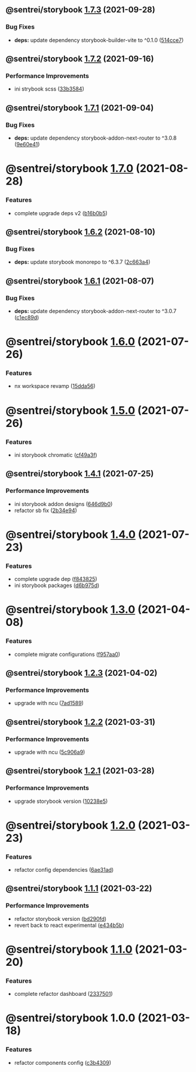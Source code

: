 ## @sentrei/storybook [1.7.3](https://github.com/sentrei/sentrei/compare/@sentrei/storybook@1.7.2...@sentrei/storybook@1.7.3) (2021-09-28)

### Bug Fixes

- **deps:** update dependency storybook-builder-vite to ^0.1.0 ([514cce7](https://github.com/sentrei/sentrei/commit/514cce7ce1f039d4212674bb340bb856ef6e08a1))

## @sentrei/storybook [1.7.2](https://github.com/sentrei/sentrei/compare/@sentrei/storybook@1.7.1...@sentrei/storybook@1.7.2) (2021-09-16)

### Performance Improvements

- ini strybook scss ([33b3584](https://github.com/sentrei/sentrei/commit/33b35848c0199d6a3f0ce36da2191943e2fa95ba))

## @sentrei/storybook [1.7.1](https://github.com/sentrei/sentrei/compare/@sentrei/storybook@1.7.0...@sentrei/storybook@1.7.1) (2021-09-04)

### Bug Fixes

- **deps:** update dependency storybook-addon-next-router to ^3.0.8 ([9e60e41](https://github.com/sentrei/sentrei/commit/9e60e41428db25e93ee1df8d099d318f87a83b44))

# @sentrei/storybook [1.7.0](https://github.com/sentrei/sentrei/compare/@sentrei/storybook@1.6.2...@sentrei/storybook@1.7.0) (2021-08-28)

### Features

- complete upgrade deps v2 ([b16b0b5](https://github.com/sentrei/sentrei/commit/b16b0b5f5a858a518669c1e9d44615a00c686431))

## @sentrei/storybook [1.6.2](https://github.com/sentrei/sentrei/compare/@sentrei/storybook@1.6.1...@sentrei/storybook@1.6.2) (2021-08-10)

### Bug Fixes

- **deps:** update storybook monorepo to ^6.3.7 ([2c663a4](https://github.com/sentrei/sentrei/commit/2c663a4c5547d02bebf8eb00596e15cbfc613c8d))

## @sentrei/storybook [1.6.1](https://github.com/sentrei/sentrei/compare/@sentrei/storybook@1.6.0...@sentrei/storybook@1.6.1) (2021-08-07)

### Bug Fixes

- **deps:** update dependency storybook-addon-next-router to ^3.0.7 ([c1ec89d](https://github.com/sentrei/sentrei/commit/c1ec89dc165c63bfc9a58ca9dc5d9f209ecd15c8))

# @sentrei/storybook [1.6.0](https://github.com/sentrei/sentrei/compare/@sentrei/storybook@1.5.0...@sentrei/storybook@1.6.0) (2021-07-26)

### Features

- nx workspace revamp ([15dda56](https://github.com/sentrei/sentrei/commit/15dda56c923c7def734ddc4fe9411188c0366c1a))

# @sentrei/storybook [1.5.0](https://github.com/sentrei/sentrei/compare/@sentrei/storybook@1.4.1...@sentrei/storybook@1.5.0) (2021-07-26)

### Features

- ini storybook chromatic ([cf49a3f](https://github.com/sentrei/sentrei/commit/cf49a3f849db76db68939484dd7cab6b131f3fba))

## @sentrei/storybook [1.4.1](https://github.com/sentrei/sentrei/compare/@sentrei/storybook@1.4.0...@sentrei/storybook@1.4.1) (2021-07-25)

### Performance Improvements

- ini storybook addon designs ([646d9b0](https://github.com/sentrei/sentrei/commit/646d9b020318efd278ef8d3c394aee59383dd8b7))
- refactor sb fix ([2b34e94](https://github.com/sentrei/sentrei/commit/2b34e94f8b4613c744e779bc98df6045ecada2f0))

# @sentrei/storybook [1.4.0](https://github.com/sentrei/sentrei/compare/@sentrei/storybook@1.3.0...@sentrei/storybook@1.4.0) (2021-07-23)

### Features

- complete upgrade dep ([f843825](https://github.com/sentrei/sentrei/commit/f843825ba6ddf30744d72ae2c4abbd670dcb16b0))
- ini storybook packages ([d6b975d](https://github.com/sentrei/sentrei/commit/d6b975d14173ecf47968d90bc9bd932be00c752b))

# @sentrei/storybook [1.3.0](https://github.com/sentrei/sentrei/compare/@sentrei/storybook@1.2.3...@sentrei/storybook@1.3.0) (2021-04-08)

### Features

- complete migrate configurations ([f957aa0](https://github.com/sentrei/sentrei/commit/f957aa09bed45c5428d09b50bd3d7164d3ebbdaf))

## @sentrei/storybook [1.2.3](https://github.com/sentrei/sentrei/compare/@sentrei/storybook@1.2.2...@sentrei/storybook@1.2.3) (2021-04-02)

### Performance Improvements

- upgrade with ncu ([7ad1589](https://github.com/sentrei/sentrei/commit/7ad1589c1e818fef14d2f1edc450fc987e88d8ec))

## @sentrei/storybook [1.2.2](https://github.com/sentrei/sentrei/compare/@sentrei/storybook@1.2.1...@sentrei/storybook@1.2.2) (2021-03-31)

### Performance Improvements

- upgrade with ncu ([5c906a9](https://github.com/sentrei/sentrei/commit/5c906a9f0e652395db10d6ab26fc5666197ce2d1))

## @sentrei/storybook [1.2.1](https://github.com/sentrei/sentrei/compare/@sentrei/storybook@1.2.0...@sentrei/storybook@1.2.1) (2021-03-28)

### Performance Improvements

- upgrade storybook version ([10238e5](https://github.com/sentrei/sentrei/commit/10238e591f66a8deb13239df144df9bacfc7ccc4))

# @sentrei/storybook [1.2.0](https://github.com/sentrei/sentrei/compare/@sentrei/storybook@1.1.1...@sentrei/storybook@1.2.0) (2021-03-23)

### Features

- refactor config dependencies ([6ae31ad](https://github.com/sentrei/sentrei/commit/6ae31ad76459cf2a524046b7dd467d54b565a0b3))

## @sentrei/storybook [1.1.1](https://github.com/sentrei/sentrei/compare/@sentrei/storybook@1.1.0...@sentrei/storybook@1.1.1) (2021-03-22)

### Performance Improvements

- refactor storybook version ([bd290fd](https://github.com/sentrei/sentrei/commit/bd290fd54e11df38f9b7d7e49c9664ce3f8c16c7))
- revert back to react experimental ([e434b5b](https://github.com/sentrei/sentrei/commit/e434b5bf19e7021e5b325140fdfa948f3cb750b9))

# @sentrei/storybook [1.1.0](https://github.com/sentrei/sentrei/compare/@sentrei/storybook@1.0.0...@sentrei/storybook@1.1.0) (2021-03-20)

### Features

- complete refactor dashboard ([2337501](https://github.com/sentrei/sentrei/commit/2337501423d8770572c232c858fac71c0599327c))

# @sentrei/storybook 1.0.0 (2021-03-18)

### Features

- refactor components config ([c3b4309](https://github.com/sentrei/sentrei/commit/c3b4309211452baccbd66f22d00068f0ec6dd747))
